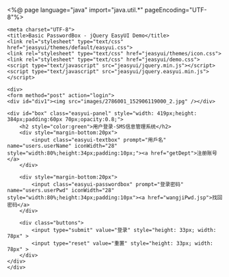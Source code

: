 <!DOCTYPE html>
<%@ page language="java" import="java.util.*" pageEncoding="UTF-8"%>
<html>
<head>
<style type="text/css">
	div#div1{ 
	position:fixed; 
	top:0; 
	left:0; 
	bottom:0; 
	right:0; 
	z-index:-1; 
	} 
	
	div#div1 > img { 
	height:100%; 
	width:100%; 
	border:0; 
	}
	 
	div#box {
	height: 280px;
	width: 200px;
	margin-top: -200px;
	margin-left: -200px;
	position: absolute;
	left: 50%;
	top: 50%;
	background-color:#ccc;
	}
	.buttons {
	TEXT-ALIGN: center; PADDING-BOTTOM: 20px; PADDING-LEFT: 0px; PADDING-RIGHT: 0px; PADDING-TOP: 20px
	}
	
</style>


 
    <meta charset="UTF-8">
    <title>Basic PasswordBox - jQuery EasyUI Demo</title>
    <link rel="stylesheet" type="text/css" href="jeasyui/themes/default/easyui.css">
    <link rel="stylesheet" type="text/css" href="jeasyui/themes/icon.css">
    <link rel="stylesheet" type="text/css" href="jeasyui/demo.css">
    <script type="text/javascript" src="jeasyui/jquery.min.js"></script>
    <script type="text/javascript" src="jeasyui/jquery.easyui.min.js"></script>
</head>
<body>

	<div>
	<form method="post" action="login">
    <div id="div1"><img src="images/2786001_152906119000_2.jpg" /></div> 
    
    <div id="box" class="easyui-panel" style="width: 419px;height: 384px;padding:60px 70px;opacity:0.8;">
    	<h2 style="color:green">用户登录-SMS信息管理系统</h2>
        <div style="margin-bottom:20px">
            <input class="easyui-textbox" prompt="用戶名" name="users.userName" iconWidth="28" style="width:80%;height:34px;padding:10px;"><a href="getDept">注册账号</a>
        </div>
        
        <div style="margin-bottom:20px">
            <input class="easyui-passwordbox" prompt="登录密码" name="users.userPwd" iconWidth="28" style="width:80%;height:34px;padding:10px"><a href="wangjiPwd.jsp">找回密码</a>
        </div>
        
       	<div class="buttons"> 
       		<input type="submit" value="登录" style="height: 33px; width: 78px" > 
       		<input type="reset" value="重置" style="height: 33px; width: 78px" > 
       	</div>
	</div>
	</div>
    
</form>
    
</body>
</html>
